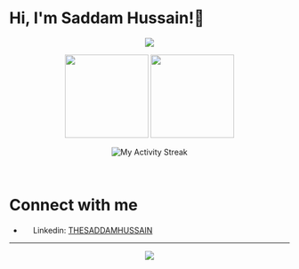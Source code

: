 # Hi, I'm Saddam Hussain!👋

<p align="center"><img src="https://github-profile-trophy.vercel.app/?username=SaddamHussainOffice&theme=monokai" /> </p>

<p align="center">
<img height=150 src="https://github-readme-stats.vercel.app/api?username=SaddamHussainOffice&count_private=true&include_all_commits=true&theme=radical&show_icons=true" />
<img height=150 src="https://github-readme-stats.vercel.app/api/top-langs/?username=SaddamHussainOffice&layout=compact&theme=radical&langs_count=10" />
</p>
<p align="center">
<img alt="My Activity Streak" src="http://github-readme-streak-stats.herokuapp.com/?user=SaddamHussainOffice&theme=onedark"/>
</p>
<br />
<h1>Connect with me</h1>
<ul>
<li><img src="https://www.svgrepo.com/show/9911/linkedin.svg" height=15> Linkedin: <a href="https://www.linkedin.com/in/thesaddam-hussain">THESADDAMHUSSAIN</a></li>
</ul>
<hr>
<p align="center">
    <img src="https://img.shields.io/badge/THANKS%20FOR-VISITING%20❤%EF%B8%8F-informational?style=for-the-badge&logo=github"/>
</p>

